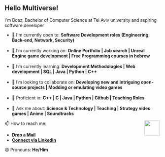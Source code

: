 ## Hello Multiverse!

I'm Boaz, Bachelor of Computer Science at Tel Aviv university and aspiring software developer
- 🙌 I'm currently open to: **Software Development roles (Engineering, Back-end, Network, Security)**
<br><br>
- 🔭 I’m currently working on: **Online Portfolio | Job search | Unreal Engine game development | Free Programming courses in hebrew**
<br><br>
- 🌱 I’m currently learning: **Development Methodologies | Web development | SQL | Java | Python | C++**
<br><br>
- 👯 I’m looking to collaborate on: **Developing new and intriguing open-source projects | Modding or emulating video games**
<br><br>
- 💪 Proficient in: **C++ | C | Java | Python | Github | Teaching Roles**
<br><br>
- 💬 Ask me about: **Science & Technology | Teaching | Strategy video games | Anime | Soundtracks**

<img align='right' src='https://media.giphy.com/media/bcKmIWkUMCjVm/giphy.gif' width='50"'>

📫 How to reach me:
<br>

* [**Drop a Mail**](mailto:boazyakubov@gmail.com)
* [**Connect via LinkedIn**](https://www.linkedin.com/in/boazyakubov/)

😄 Pronouns: **He/Him**


